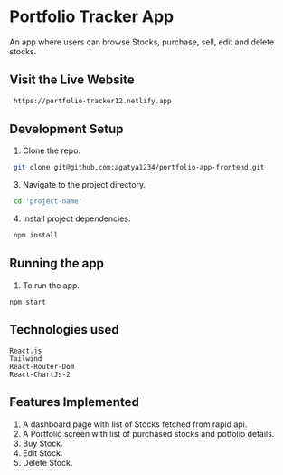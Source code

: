 # Portfolio Tracker App

An app where users can browse Stocks, purchase, sell, edit and delete stocks.

## Visit the Live Website

```bash
 https://portfolio-tracker12.netlify.app
```

## Development Setup

1. Clone the repo.

```bash
 git clone git@github.com:agatya1234/portfolio-app-frontend.git
```

3. Navigate to the project directory.

```bash
 cd 'project-name'
```

4. Install project dependencies.

```bash
 npm install
```

## Running the app

1. To run the app.

```
npm start
```

## Technologies used

```
React.js
Tailwind
React-Router-Dom
React-ChartJs-2
```

## Features Implemented

1. A dashboard page with list of Stocks fetched from rapid api.
2. A Portfolio screen with list of purchased stocks and potfolio details.
3. Buy Stock.
4. Edit Stock.
5. Delete Stock.
